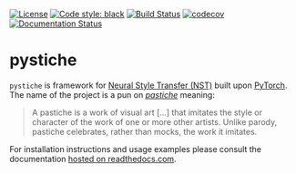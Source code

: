 [![License](https://img.shields.io/badge/License-BSD%203--Clause-blue.svg)](https://opensource.org/licenses/BSD-3-Clause) [![Code style: black](https://img.shields.io/badge/code%20style-black-000000.svg)](https://github.com/psf/black) [![Build Status](https://travis-ci.org/pmeier/pystiche.svg?branch=master)](https://travis-ci.org/pmeier/pystiche) [![codecov](https://codecov.io/gh/pmeier/pystiche/branch/master/graph/badge.svg)](https://codecov.io/gh/pmeier/pystiche) [![Documentation Status](https://readthedocs.org/projects/pystiche/badge/?version=latest)](https://pystiche.readthedocs.io/en/latest/?badge=latest)

# pystiche

`pystiche` is framework for [Neural Style Transfer (NST)](https://github.com/ycjing/Neural-Style-Transfer-Papers) built upon [PyTorch](https://pytorch.org). The name of the project is a pun on [_pastiche_](https://en.wikipedia.org/wiki/Pastiche) meaning:

> A pastiche is a work of visual art [...] that imitates the style or character of the work of one or more other artists. Unlike parody, pastiche celebrates, rather than mocks, the work it imitates.

For installation instructions and usage examples please consult the documentation [hosted on readthedocs.com](https://pystiche.readthedocs.io/en/latest).
